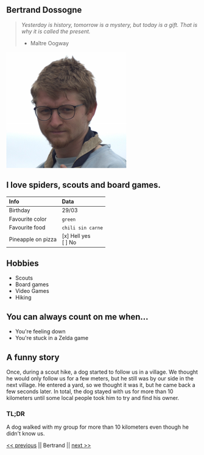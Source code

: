 ## Bertrand Dossogne

> *Yesterday is history, tomorrow is a mystery, but today is a gift. That is why it is called the present.*
> - Maître Oogway

![photo](portrait.png)

## I love spiders, scouts and board games.

|Info               |Data                       |
|:------------------|:--------------------------|
|Birthday           |29/03                      |
|Favourite color    |`green`                    |
|Favourite food     |`chili sin carne`          |
|Pineapple on pizza |[x] Hell yes <br>[ ] No    |


## Hobbies

* Scouts
* Board games
* Video Games
* Hiking

## You can always count on me when…

* You're feeling down
* You're stuck in a Zelda game

## A funny story

Once, during a scout hike, a dog started to follow us in a village. We thought he would only follow us for a few meters, but he still was by our side in the next village. He entered a yard, so we thought it was it, but he came back a few seconds later. In total, the dog stayed with us for more than 10 kilometers until some local people took him to try and find his owner.

### TL;DR

A dog walked with my group for more than 10 kilometers even though he didn't know us.

[<< previous](https://github.com/bastlaf/markdown-challenge/blob/main/README.md) || Bertrand || [next >>](https://github.com/Cameliajrk/markdown-challenge/blob/main/README.md)
